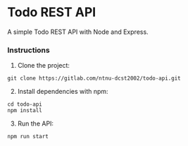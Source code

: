 # Todo REST API

A simple Todo REST API with Node and Express.

### Instructions

1. Clone the project:

```
git clone https://gitlab.com/ntnu-dcst2002/todo-api.git
```

2. Install dependencies with npm:

```
cd todo-api
npm install
```

3. Run the API:

```
npm run start
```
